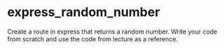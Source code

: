 # express_random_number
Create a route in express that returns a random number. Write your code from scratch and use the code from lecture as a reference.
